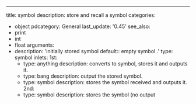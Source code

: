 ---
title: symbol
description: store and recall a symbol
categories:
- object
pdcategory: General
last_update: '0.45'
see_also:
- print
- int
- float
arguments:
- description: 'initially stored symbol 
  default:: empty symbol
.'
  type: symbol
inlets:
  1st:
  - type: anything
    description: converts to symbol,  stores it and outputs it.
  - type: bang
    description: output the stored symbol.
  - type: symbol
    description: stores the symbol received and outputs it.
  2nd:
  - type: symbol
    description: stores the symbol (no output